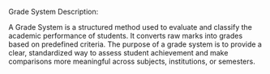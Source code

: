 Grade System Description:


A Grade System is a structured method used to evaluate and classify the academic performance of students. It converts raw marks into grades based on predefined criteria. The purpose of a grade system is to provide a clear, standardized way to assess student achievement and make comparisons more meaningful across subjects, institutions, or semesters.
